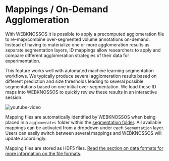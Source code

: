 # Mappings / On-Demand Agglomeration

With WEBKNOSSOS it is possible to apply a precomputed agglomeration file to re-map/combine over-segmented volume annotations on-demand. Instead of having to materialize one or more agglomeration results as separate segmentation layers, ID mappings allow researchers to apply and compare different agglomeration strategies of their data for experimentation.

This feature works well with automated machine learning segmentation workflows. We typically produce several agglomeration results based on different prediction and size thresholds leading to several possible segmentations based on one initial over-segmentation. We load these ID maps into WEBKNOSSOS to quickly review these results in an interactive session.

![youtube-video](https://www.youtube.com/embed/ZmUqyIoA9Gw)

Mapping files are automatically identified by WEBKNOSSOS when being placed in a `agglomerates` folder within the [segmentation folder](../data/wkw.md#wkw-folder-structure). All available mappings can be activated from a dropdown under each `Segmentation` layer. Users can easily switch between several mappings and WEBKNOSSOS will update accordingly.

Mapping files are stored as HDF5 files. [Read the section on data formats for more information on the file formats](../data/concepts.md#id-mapping-files).
